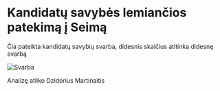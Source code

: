 Kandidatų savybės lemiančios patekimą į Seimą
======================

Čia pateikta kandidatų savybių svarba, didesnis skaičius atitinka didesnę svarbą

![Svarba](https://github.com/vzemlys/psdatadive12/raw/master/Savybes/savybes.png)

Analizę atliko Dzidorius Martinaitis
